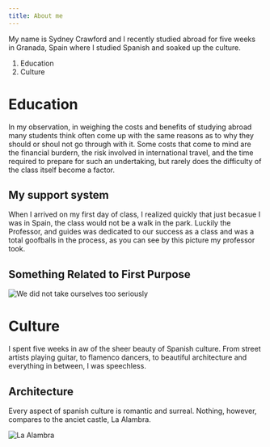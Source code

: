 ```yaml
---
title: About me 
---
```

My name is Sydney Crawford and I recently studied abroad for five weeks in Granada, Spain where I studied Spanish and soaked up the culture. 

1. Education
1. Culture 

# Education

In my observation, in weighing the costs and benefits of studying abroad many students think often come up with the same reasons as to why they should or shoul not go through with it. Some costs that come to mind are the financial burdern, the risk involved in international travel, and the time required to prepare for such an undertaking, but rarely does the difficulty of the class itself become a factor.

## My support system 

When I arrived on my first day of class, I realized quickly that just becasue I was in Spain, the class would not be a walk in the park. Luckily the Professor, and guides was dedicated to our success as a class and was a total goofballs in the process, as you can see by this picture my professor took.
## Something Related to First Purpose
![We did not take ourselves too seriously](https://drive.google.com/file/d/1dbMkfSxEpRh4GiD3xKx4mfz_hiUi-ZJD/view?usp=sharing)

# Culture

I spent five weeks in aw of the sheer beauty of Spanish culture. From street artists playing guitar, to flamenco dancers, to beautiful architecture and everything in between, I was speechless. 

## Architecture
Every aspect of spanish culture is romantic and surreal. Nothing, however, compares to the anciet castle, La Alambra.

![La Alambra](https://www.google.com/maps/uv?pb=!1s0xd71fcb7977fb93b%3A0x808dd1ef1221a27f!3m1!7e115!4shttps%3A%2F%2Flh5.googleusercontent.com%2Fp%2FAF1QipPPanaP6JewQkGUGPnALO7rMneqn5syuHJFAzdx%3Dw256-h160-k-no!5sla%20alhambra%20-%20Google%20Search!15sCgIgAQ&imagekey=!1e10!2sAF1QipPPanaP6JewQkGUGPnALO7rMneqn5syuHJFAzdx&hl=en&sa=X&ved=2ahUKEwioi-rDtKLzAhXaMVkFHbcICKIQoip6BQiJARAD)

